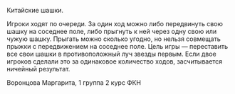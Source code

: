 Китайские шашки.

Игроки ходят по очереди. За один ход можно
либо передвинуть свою шашку на соседнее поле, либо прыгнуть к
ней через одну свою или чужую шашку. Прыгать можно сколько
угодно, но нельзя совмещать прыжки с передвижением на соседнее
поле. Цель игры — переставить все свои шашки в
противоположный луч звезды первым. Если двое игроков сделали
это за одинаковое количество ходов, засчитывается ничейный
результат.


Воронцова Маргарита, 1 группа 2 курс ФКН
